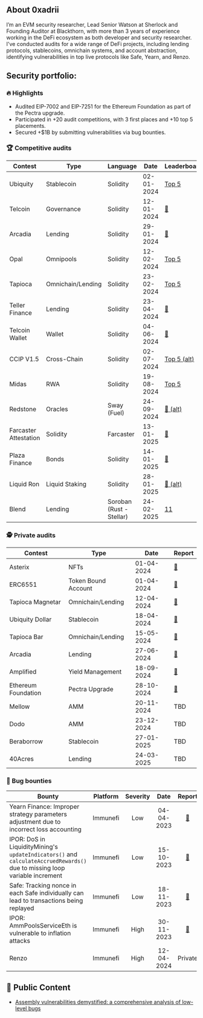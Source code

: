 ## About 0xadrii

I’m an EVM security researcher, Lead Senior Watson at Sherlock and Founding Auditor at Blackthorn, with more than 3 years of experience working in the DeFi ecosystem as both developer and security researcher. I've conducted audits for a wide range of DeFi projects, including lending protocols, stablecoins, omnichain systems, and account abstraction, identifying vulnerabilities in top live protocols like Safe, Yearn, and Renzo.


## Security portfolio:

### 🔥 Highlights
- Audited EIP-7002 and EIP-7251 for the Ethereum Foundation as part of the Pectra upgrade.
- Participated in +20 audit competitions, with 3 first places and +10 top 5 placements.
- Secured +$1B by submitting vulnerabilities via bug bounties.

### 🏆 Competitive audits
| Contest | Type | Language | Date | Leaderboard | Report | 
| - | - | - | - | - | - | 
| Ubiquity | Stablecoin | Solidity | 02-01-2024 | [Top 5](https://audits.sherlock.xyz/contests/156) | [📄](https://audits.sherlock.xyz/contests/138/report)
| Telcoin | Governance | Solidity | 12-01-2024 | [🥉](https://audits.sherlock.xyz/contests/156) | [📄](https://audits.sherlock.xyz/contests/156/report)
| Arcadia | Lending | Solidity | 29-01-2024 | [🥉](https://audits.sherlock.xyz/contests/137) | [📄](https://audits.sherlock.xyz/contests/137/report)
| Opal | Omnipools | Solidity | 12-02-2024 | [Top 5](https://cantina.xyz/competitions/28425672-ce54-4c66-b188-c4d5650d6790/leaderboard) | [📄](https://cantina.xyz/portfolio/0c9f46ff-e5b4-412c-b928-ecb135f44007)
| Tapioca | Omnichain/Lending | Solidity | 23-02-2024 | [Top 5](https://audits.sherlock.xyz/contests/170) | [📄](https://audits.sherlock.xyz/contests/170/report)
| Teller Finance | Lending | Solidity | 23-04-2024 | [🥈](https://audits.sherlock.xyz/contests/295) | [📄](https://audits.sherlock.xyz/contests/295/report)
| Telcoin Wallet | Wallet | Solidity | 04-06-2024 | [🥇](https://audits.sherlock.xyz/contests/299) | Private
| CCIP V1.5 | Cross-Chain | Solidity | 02-07-2024 | [Top 5 (alt)](https://codehawks.cyfrin.io/c/2024-07-CL-CCIP) | Private
| Midas | RWA | Solidity | 19-08-2024 | [Top 5](https://audits.sherlock.xyz/contests/495) | [📄](https://audits.sherlock.xyz/contests/495/report)
| Redstone | Oracles | Sway (Fuel) | 24-09-2024 | [🥉 (alt)](https://cantina.xyz/competitions/8337db39-e04e-470d-8090-0cfb9a7ec2dd/leaderboard) | Private
| Farcaster Attestation | Solidity | Farcaster | 13-01-2025 | [🥇](https://cantina.xyz/competitions/f9326d2b-bb99-45a9-88c5-94c54aa1823a/leaderboard) | TBD
| Plaza Finance | Bonds | Solidity | 14-01-2025 | [🥉](https://audits.sherlock.xyz/contests/682/leaderboard) | [📄](https://audits.sherlock.xyz/contests/682/report)
| Liquid Ron | Liquid Staking | Solidity | 28-01-2025 | [🥉 (alt)](https://code4rena.com/audits/2025-01-liquid-ron) | TBD
| Blend | Lending | Soroban (Rust - Stellar) | 24-02-2025 | [11](https://code4rena.com/audits/2025-02-blend-v2-audit-certora-formal-verification) | TBD

### 🕵️ Private audits
| Contest | Type | Date  |  Report | 
| - | - | - | - |
| Asterix | NFTs | 01-04-2024 |   [📄](/private_audits/pdf/asterix_audit_report-enigma_dark.pdf) 
| ERC6551 | Token Bound Account | 01-04-2024 |  [📄](/private_audits/pdf/solady_ERC6551_audit_report-enigma_dark.pdf) 
| Tapioca Magnetar | Omnichain/Lending | 12-04-2024 | [📄](/private_audits/pdf/tapioca_magnetar_audit_report.pdf) 
| Ubiquity Dollar | Stablecoin | 18-04-2024 |  [📄](/private_audits/pdf/ubiquity_dollar_audit_report.pdf) 
| Tapioca Bar | Omnichain/Lending | 15-05-2024 |  [📄](/private_audits/pdf/tapioca_bar_audit_report.pdf) 
| Arcadia | Lending | 27-06-2024 |  [📄](https://github.com/Renascence-Labs/portfolio/blob/main/reports/Arcadia%20-%20Renascence%20Audit%20Report.pdf) 
| Amplified | Yield Management | 18-09-2024 |  [📄](https://github.com/code-423n4/zenith-portfolio/blob/main/reports/2024-09-amplified-zenith.pdf) 
| Ethereum Foundation | Pectra Upgrade | 28-10-2024 | [📄](https://github.com/ethereum/audits/blob/master/Pectra/2025_02_04_Final_Ethereum_Foundation_Collaborative_Audit_Report.pdf)
| Mellow | AMM | 20-11-2024 | TBD
| Dodo | AMM | 23-12-2024 | TBD
| Beraborrow | Stablecoin | 27-01-2025 | TBD
| 40Acres | Lending | 24-03-2025 | TBD

### 🐛 Bug bounties
| Bounty | Platform | Severity | Date | Report |
| - | - | :-: | :-: | :-: |
| Yearn Finance: Improper strategy parameters adjustment due to incorrect loss accounting | Immunefi | Low | 04-04-2023 | [📄](/bounties/yearn_04-04-2023.md) 
| IPOR: DoS in LiquidityMining's `updateIndicators()` and `calculateAccruedRewards()` due to missing loop variable increment | Immunefi | Low | 15-10-2023 | [📄](/bounties/ipor_15-10-2023.md) 
| Safe: Tracking nonce in each Safe individually can lead to transactions being replayed | Immunefi | Low | 18-11-2023 | [📄](/bounties/safe_18-11-2023.md) 
| IPOR: AmmPoolsServiceEth is vulnerable to inflation attacks | Immunefi | High | 30-11-2023 | [📄](/bounties/ipor_30-11-2023.md) 
| Renzo | Immunefi | High | 12-04-2024 | Private

## 📖 Public Content

- [Assembly vulnerabilities demystified: a comprehensive analysis of low-level bugs](https://mirror.xyz/0x5276d4c0E16C7e2c714FC30AE69fF45Cb07cE4f4/-tAQH-oQkMpOV5hFeEjq-g7EpldQ1lVXfZYpr3xuzUE)
